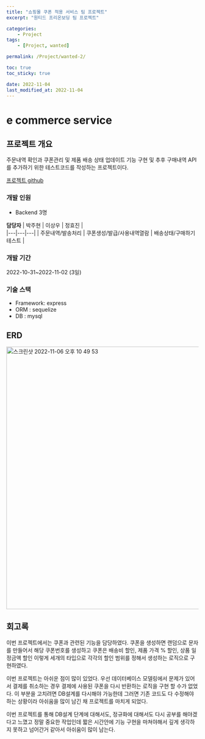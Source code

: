 ```yaml
---
title: "쇼핑몰 쿠폰 적용 서비스 팀 프로젝트"
excerpt: "원티드 프리온보딩 팀 프로젝트"

categories:
    - Project
tags:
    - [Project, wanted]

permalink: /Project/wanted-2/

toc: true
toc_sticky: true

date: 2022-11-04
last_modified_at: 2022-11-04
---
```


# e commerce service

## 프로젝트 개요

주문내역 확인과 쿠폰관리 및 제품 배송 상태 업데이트 기능 구현 및 추후 구매내역 API를 추가하기 위한 테스트코드를 작성하는 프로젝트이다.

[프로젝트 github](https://github.com/PreOnboarding-Team-F/e_commerce_management)

### 개발 인원
- Backend 3명

**담당자**
| 박주현  | 이상우 | 정효진 |  
|---|---|---|
| 주문내역/발송처리 | 쿠폰생성/발급/사용내역열람 | 배송상태/구매하기 테스트 |  

### 개발 기간
2022-10-31~2022-11-02 (3일)

### 기술 스택
- Framework: express
- ORM : sequelize
- DB : mysql

## ERD
<img width="689" alt="스크린샷 2022-11-06 오후 10 49 53" src="https://user-images.githubusercontent.com/70467297/200174677-8f99e4aa-3cdb-4377-80df-546ec001e17c.png">

## 회고록

이번 프로젝트에서는 쿠폰과 관련된 기능을 담당하였다. 쿠폰을 생성하면 랜덤으로 문자를 만들어서 해당 쿠폰번호를 생성하고 쿠폰은 배송비 할인, 제품 가격 % 할인, 상품 일정금액 할인 이렇게 세개의 타입으로 각각의 할인 범위를 정해서 생성하는 로직으로 구현하였다. 

이번 프로젝트는 아쉬운 점이 많이 있었다. 우선 데이터베이스 모델링에서 문제가 있어서 결제를 취소하는 경우 결제에 사용된 쿠폰을 다시 반환하는 로직을 구현 할 수가 없었다. 이 부분을 고치려면 DB설계를 다시해야 가능한데 그러면 기존 코드도 다 수정해야하는 상황이라 아쉬움을 많이 남긴 채 프로젝트를 마치게 되었다. 

이번 프로젝트를 통해 DB설계 단계에 대해서도, 정규화에 대해서도 다시 공부를 해야겠다고 느꼈고 정말 중요한 작업인데 짧은 시간안에 기능 구현을 마쳐야해서 깊게 생각하지 못하고 넘어간거 같아서 아쉬움이 많이 남는다. 